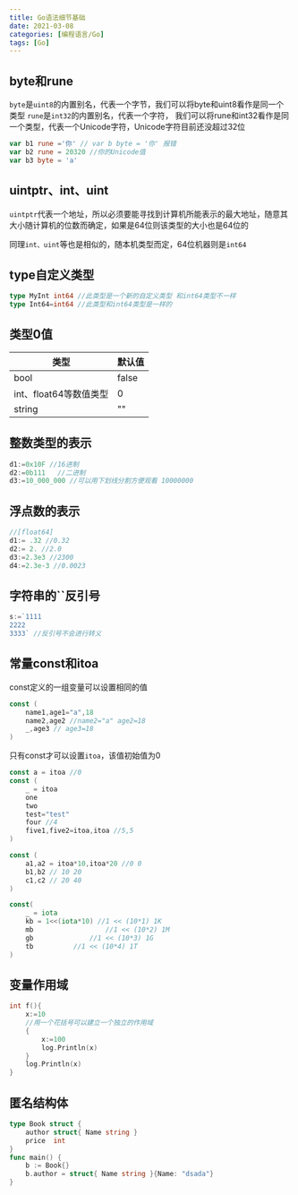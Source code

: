 ```yaml
---
title: Go语法细节基础
date: 2021-03-08
categories: [编程语言/Go]
tags: [Go]
---
```


## byte和rune

`byte`是`uint8`的内置别名，代表一个字节，我们可以将byte和uint8看作是同一个类型
`rune`是`int32`的内置别名，代表一个字符， 我们可以将rune和int32看作是同一个类型，代表一个Unicode字符，Unicode字符目前还没超过32位

```go
var b1 rune ='你' // var b byte = '你' 报错
var b2 rune = 20320 //你的Unicode值
var b3 byte = 'a'
```

## uintptr、int、uint

`uintptr`代表一个地址，所以必须要能寻找到计算机所能表示的最大地址，随意其大小随计算机的位数而确定，如果是64位则该类型的大小也是64位的

同理`int、uint`等也是相似的，随本机类型而定，64位机器则是`int64`

## type自定义类型

```go
type MyInt int64 //此类型是一个新的自定义类型 和int64类型不一样
type Int64=int64 //此类型和int64类型是一样的
```

## 类型0值

| 类型                   | 默认值 |
| ---------------------- | ------ |
| bool                   | false  |
| int、float64等数值类型 | 0      |
| string                 | ""     |

## 整数类型的表示

```go
d1:=0x10F //16进制 
d2:=0b111	//二进制
d3:=10_000_000 //可以用下划线分割方便观看 10000000
```

## 浮点数的表示

```go
//[float64]
d1:= .32 //0.32
d2:= 2. //2.0
d3:=2.3e3 //2300
d4:=2.3e-3 //0.0023
```

## 字符串的``反引号

```go
s:=`1111
2222
3333` //反引号不会进行转义
```

## 常量const和itoa

const定义的一组变量可以设置相同的值

```go
const (
	name1,age1="a",18
    name2,age2 //name2="a" age2=18 
    _,age3 // age3=18
)
```

只有const才可以设置`itoa`，该值初始值为0

```go
const a = itoa //0
const (
    _ = itoa
	one
    two
    test="test"
    four //4
    five1,five2=itoa,itoa //5,5
)
```

```go
const (
	a1,a2 = itoa*10,itoa*20 //0 0
    b1,b2 // 10 20
    c1,c2 // 20 40
)
```

```go
const(
    _ = iota
    kb = 1<<(iota*10) //1 << (10*1) 1K
    mb					//1 << (10*2) 1M
    gb				//1 << (10*3) 1G
    tb			//1 << (10*4) 1T
)
```

## 变量作用域

```go
int f(){
    x:=10
    //用一个花括号可以建立一个独立的作用域
	{
		x:=100
		log.Println(x)
	}
	log.Println(x)
}
```

## 匿名结构体

```go
type Book struct {
	author struct{ Name string }
	price  int
}
func main() {
	b := Book{}
	b.author = struct{ Name string }{Name: "dsada"}
}
```

